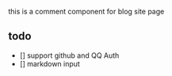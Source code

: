 this is a comment component for blog site page

## todo
- [] support github and QQ Auth
- [] markdown input